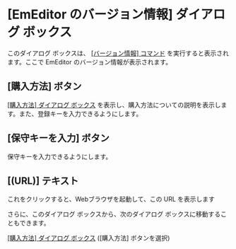 # \[EmEditor のバージョン情報\] ダイアログ ボックス

このダイアログ ボックスは、 [\[バージョン情報\] コマンド](../../cmd/help/app_about) を実行すると表示されます。ここで
EmEditor のバージョン情報が表示されます。

## \[購入方法\] ボタン

[\[購入方法\] ダイアログ ボックス](../opening/index) を表示し、購入方法についての説明を表示します。また、登録キーを入力できるようにします。

## \[保守キーを入力\] ボタン

保守キーを入力できるようにします。

## \[(URL)\] テキスト

これをクリックすると、Webブラウザを起動して、この URL を表示します

さらに、このダイアログ ボックスから、次のダイアログ ボックスに移動することもできます。

[\[購入方法\] ダイアログ ボックス](../opening/index) (\[購入方法\]
ボタンを選択)

